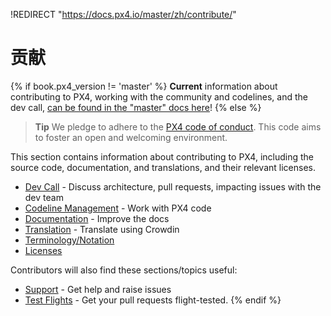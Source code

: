 !REDIRECT "https://docs.px4.io/master/zh/contribute/"

# 贡献

{% if book.px4_version != 'master' %} **Current** information about contributing to PX4, working with the community and codelines, and the dev call, [can be found in the "master" docs here](https://dev.px4.io/master/en/contribute/)! {% else %} <!-- START: dev call details: displayed only in master -->

> **Tip** We pledge to adhere to the [PX4 code of conduct](https://github.com/PX4/PX4-Autopilot/blob/master/CODE_OF_CONDUCT.md). This code aims to foster an open and welcoming environment.

This section contains information about contributing to PX4, including the source code, documentation, and translations, and their relevant licenses.

* [Dev Call](../contribute/dev_call.md) - Discuss architecture, pull requests, impacting issues with the dev team
* [Codeline Management](../contribute/code.md) - Work with PX4 code
* [Documentation](../contribute/docs.md) - Improve the docs
* [Translation](../contribute/translation.md) - Translate using Crowdin
* [Terminology/Notation](../contribute/notation.md)
* [Licenses](../contribute/licenses.md)

Contributors will also find these sections/topics useful:

* [Support](../contribute/support.md) - Get help and raise issues
* [Test Flights](../test_and_ci/test_flights.md) - Get your pull requests flight-tested. {% endif %} <!-- END: dev call details: displayed only in master -->